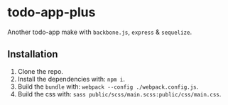# todo-app-plus

Another todo-app make with `backbone.js`, `express` & `sequelize`.

## Installation

1.  Clone the repo.
2.  Install the dependencies with: `npm i`.
3.  Build the `bundle` with: `webpack --config ./webpack.config.js`.
4.  Build the css with: `sass public/scss/main.scss:public/css/main.css`.
